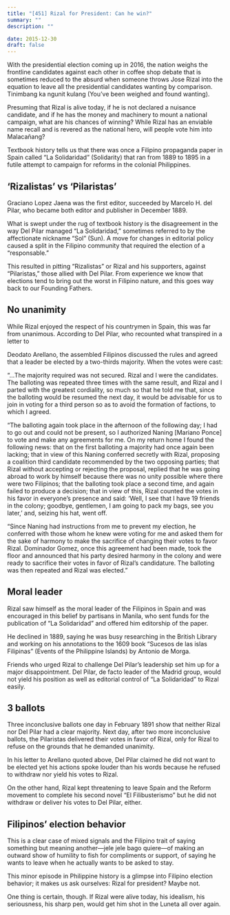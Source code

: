 ```yaml
---
title: "[451] Rizal for President: Can he win?"
summary: ""
description: ""

date: 2015-12-30
draft: false
---
```


With the presidential election coming up in 2016, the nation weighs the frontline candidates against each other in coffee shop debate that is sometimes reduced to the absurd when someone throws Jose Rizal into the equation to leave all the presidential candidates wanting by comparison. Tinimbang ka ngunit kulang (You’ve been weighed and found wanting).

Presuming that Rizal is alive today, if he is not declared a nuisance candidate, and if he has the money and machinery to mount a national campaign, what are his chances of winning? While Rizal has an enviable name recall and is revered as the national hero, will people vote him into Malacañang?

Textbook history tells us that there was once a Filipino propaganda paper in Spain called “La Solidaridad” (Solidarity) that ran from 1889 to 1895 in a futile attempt to campaign for reforms in the colonial Philippines.

## ‘Rizalistas’ vs ‘Pilaristas’

Graciano Lopez Jaena was the first editor, succeeded by Marcelo H. del Pilar, who became both editor and publisher in December 1889.

What is swept under the rug of textbook history is the disagreement in the way Del Pilar managed “La Solidaridad,” sometimes referred to by the affectionate nickname “Sol” (Sun). A move for changes in editorial policy caused a split in the Filipino community that required the election of a “responsable.”

This resulted in pitting “Rizalistas” or Rizal and his supporters, against “Pilaristas,” those allied with Del Pilar. From experience we know that elections tend to bring out the worst in Filipino nature, and this goes way back to our Founding Fathers.

## No unanimity

While Rizal enjoyed the respect of his countrymen in Spain, this was far from unanimous. According to Del Pilar, who recounted what transpired in a letter to

Deodato Arellano, the assembled Filipinos discussed the rules and agreed that a leader be elected by a two-thirds majority. When the votes were cast:

“…The majority required was not secured. Rizal and I were the candidates. The balloting was repeated three times with the same result, and Rizal and I parted with the greatest cordiality, so much so that he told me that, since the balloting would be resumed the next day, it would be advisable for us to join in voting for a third person so as to avoid the formation of factions, to which I agreed.

“The balloting again took place in the afternoon of the following day; I had to go out and could not be present, so I authorized Naning [Mariano Ponce] to vote and make any agreements for me. On my return home I found the following news: that on the first balloting a majority had once again been lacking; that in view of this Naning conferred secretly with Rizal, proposing a coalition third candidate recommended by the two opposing parties; that Rizal without accepting or rejecting the proposal, replied that he was going abroad to work by himself because there was no unity possible where there were two Filipinos; that the balloting took place a second time, and again failed to produce a decision; that in view of this, Rizal counted the votes in his favor in everyone’s presence and said: ‘Well, I see that I have 19 friends in the colony; goodbye, gentlemen, I am going to pack my bags, see you later,’ and, seizing his hat, went off.

“Since Naning had instructions from me to prevent my election, he conferred with those whom he knew were voting for me and asked them for the sake of harmony to make the sacrifice of changing their votes to favor Rizal. Dominador Gomez, once this agreement had been made, took the floor and announced that his party desired harmony in the colony and were ready to sacrifice their votes in favor of Rizal’s candidature. The balloting was then repeated and Rizal was elected.”

## Moral leader

Rizal saw himself as the moral leader of the Filipinos in Spain and was encouraged in this belief by partisans in Manila, who sent funds for the publication of “La Solidaridad” and offered him editorship of the paper.

He declined in 1889, saying he was busy researching in the British Library and working on his annotations to the 1609 book “Sucesos de las islas Filipinas” (Events of the Philippine Islands) by Antonio de Morga.

Friends who urged Rizal to challenge Del Pilar’s leadership set him up for a major disappointment. Del Pilar, de facto leader of the Madrid group, would not yield his position as well as editorial control of “La Solidaridad” to Rizal easily.

## 3 ballots

Three inconclusive ballots one day in February 1891 show that neither Rizal nor Del Pilar had a clear majority. Next day, after two more inconclusive ballots, the Pilaristas delivered their votes in favor of Rizal, only for Rizal to refuse on the grounds that he demanded unanimity.

In his letter to Arellano quoted above, Del Pilar claimed he did not want to be elected yet his actions spoke louder than his words because he refused to withdraw nor yield his votes to Rizal.

On the other hand, Rizal kept threatening to leave Spain and the Reform movement to complete his second novel “El Filibusterismo” but he did not withdraw or deliver his votes to Del Pilar, either.

## Filipinos’ election behavior

This is a clear case of mixed signals and the Filipino trait of saying something but meaning another—jele jele bago quiere—of making an outward show of humility to fish for compliments or support, of saying he wants to leave when he actually wants to be asked to stay.

This minor episode in Philippine history is a glimpse into Filipino election behavior; it makes us ask ourselves: Rizal for president? Maybe not.

One thing is certain, though. If Rizal were alive today, his idealism, his seriousness, his sharp pen, would get him shot in the Luneta all over again.
